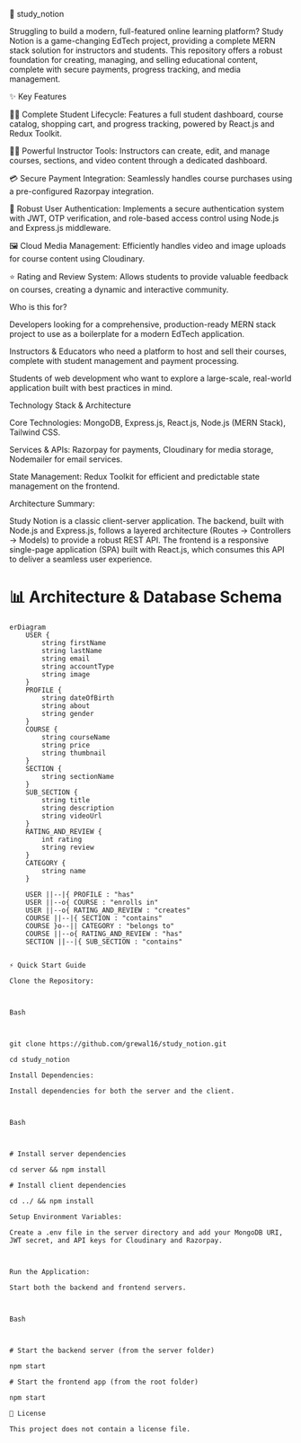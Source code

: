 🚀 study_notion

Struggling to build a modern, full-featured online learning platform? Study Notion is a game-changing EdTech project, providing a complete MERN stack solution for instructors and students. This repository offers a robust foundation for creating, managing, and selling educational content, complete with secure payments, progress tracking, and media management.



✨ Key Features

👨‍🎓 Complete Student Lifecycle: Features a full student dashboard, course catalog, shopping cart, and progress tracking, powered by React.js and Redux Toolkit.



🧑‍🏫 Powerful Instructor Tools: Instructors can create, edit, and manage courses, sections, and video content through a dedicated dashboard.



💳 Secure Payment Integration: Seamlessly handles course purchases using a pre-configured Razorpay integration.



🔐 Robust User Authentication: Implements a secure authentication system with JWT, OTP verification, and role-based access control using Node.js and Express.js middleware.



🖼️ Cloud Media Management: Efficiently handles video and image uploads for course content using Cloudinary.



⭐ Rating and Review System: Allows students to provide valuable feedback on courses, creating a dynamic and interactive community.



Who is this for?

Developers looking for a comprehensive, production-ready MERN stack project to use as a boilerplate for a modern EdTech application.



Instructors & Educators who need a platform to host and sell their courses, complete with student management and payment processing.



Students of web development who want to explore a large-scale, real-world application built with best practices in mind.



Technology Stack & Architecture

Core Technologies: MongoDB, Express.js, React.js, Node.js (MERN Stack), Tailwind CSS.



Services & APIs: Razorpay for payments, Cloudinary for media storage, Nodemailer for email services.



State Management: Redux Toolkit for efficient and predictable state management on the frontend.



Architecture Summary:

Study Notion is a classic client-server application. The backend, built with Node.js and Express.js, follows a layered architecture (Routes -> Controllers -> Models) to provide a robust REST API. The frontend is a responsive single-page application (SPA) built with React.js, which consumes this API to deliver a seamless user experience.



# 📊 Architecture & Database Schema



```mermaid
erDiagram
    USER {
        string firstName
        string lastName
        string email
        string accountType
        string image
    }
    PROFILE {
        string dateOfBirth
        string about
        string gender
    }
    COURSE {
        string courseName
        string price
        string thumbnail
    }
    SECTION {
        string sectionName
    }
    SUB_SECTION {
        string title
        string description
        string videoUrl
    }
    RATING_AND_REVIEW {
        int rating
        string review
    }
    CATEGORY {
        string name
    }

    USER ||--|{ PROFILE : "has"
    USER ||--o{ COURSE : "enrolls in"
    USER ||--o{ RATING_AND_REVIEW : "creates"
    COURSE ||--|{ SECTION : "contains"
    COURSE }o--|| CATEGORY : "belongs to"
    COURSE ||--o{ RATING_AND_REVIEW : "has"
    SECTION ||--|{ SUB_SECTION : "contains"


⚡ Quick Start Guide

Clone the Repository:



Bash



git clone https://github.com/grewal16/study_notion.git

cd study_notion

Install Dependencies:

Install dependencies for both the server and the client.



Bash



# Install server dependencies

cd server && npm install

# Install client dependencies

cd ../ && npm install

Setup Environment Variables:

Create a .env file in the server directory and add your MongoDB URI, JWT secret, and API keys for Cloudinary and Razorpay.



Run the Application:

Start both the backend and frontend servers.



Bash



# Start the backend server (from the server folder)

npm start

# Start the frontend app (from the root folder)

npm start

📜 License

This project does not contain a license file.
